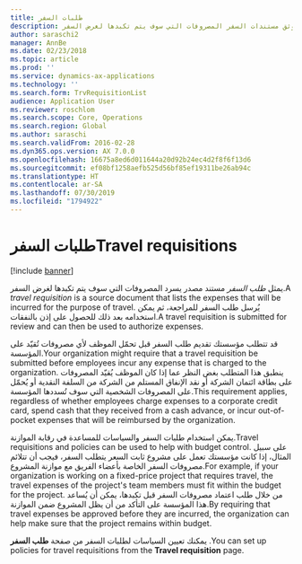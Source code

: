 ```yaml
---
title: طلبات السفر
description: يقدم هذا الموضوع معلومات حول طلبات السفر. توثق مستندات السفر المصروفات التي سوف يتم تكبدها لغرض السفر.
author: saraschi2
manager: AnnBe
ms.date: 02/23/2018
ms.topic: article
ms.prod: ''
ms.service: dynamics-ax-applications
ms.technology: ''
ms.search.form: TrvRequisitionList
audience: Application User
ms.reviewer: roschlom
ms.search.scope: Core, Operations
ms.search.region: Global
ms.author: saraschi
ms.search.validFrom: 2016-02-28
ms.dyn365.ops.version: AX 7.0.0
ms.openlocfilehash: 16675a8ed6d011644a20d92b24ec4d2f8f6f13d6
ms.sourcegitcommit: ef08bf1258aefb525d56bf85ef19311be26ab94c
ms.translationtype: HT
ms.contentlocale: ar-SA
ms.lasthandoff: 07/30/2019
ms.locfileid: "1794922"
---
```

# <a name="travel-requisitions"></a><span data-ttu-id="88041-104">طلبات السفر</span><span class="sxs-lookup"><span data-stu-id="88041-104">Travel requisitions</span></span>

[!include [banner](../includes/banner.md)]

<span data-ttu-id="88041-105">يمثل *طلب السفر* مستند مصدر يسرد المصروفات التي سوف يتم تكبدها لغرض السفر.</span><span class="sxs-lookup"><span data-stu-id="88041-105">A *travel requisition* is a source document that lists the expenses that will be incurred for the purpose of travel.</span></span> <span data-ttu-id="88041-106">يُرسل طلب السفر للمراجعة، ثم يمكن استخدامه بعد ذلك للحصول على إذن بالنفقات.</span><span class="sxs-lookup"><span data-stu-id="88041-106">A travel requisition is submitted for review and can then be used to authorize expenses.</span></span>

<span data-ttu-id="88041-107">قد تتطلب مؤسستك تقديم طلب السفر قبل تحمّل الموظف لأي مصروفات تُقيّد على المؤسسة.</span><span class="sxs-lookup"><span data-stu-id="88041-107">Your organization might require that a travel requisition be submitted before employees incur any expense that is charged to the organization.</span></span> <span data-ttu-id="88041-108">ينطبق هذا المتطلب بغض النظر عما إذا كان الموظف يُقيّد المصروفات على بطاقة ائتمان الشركة أو نقد الإنفاق المستلم من الشركة من السلفة النقدية أو يُحمّل على المصروفات الشخصية التي سوف تُسددها المؤسسة.</span><span class="sxs-lookup"><span data-stu-id="88041-108">This requirement applies, regardless of whether employees charge expenses to a corporate credit card, spend cash that they received from a cash advance, or incur out-of-pocket expenses that will be reimbursed by the organization.</span></span>

<span data-ttu-id="88041-109">يمكن استخدام طلبات السفر والسياسات للمساعدة في رقابة الموازنة.</span><span class="sxs-lookup"><span data-stu-id="88041-109">Travel requisitions and policies can be used to help with budget control.</span></span> <span data-ttu-id="88041-110">على سبيل المثال، إذا كانت مؤسستك تعمل على مشروع ثابت السعر يتطلب السفر، فيجب أن تتلائم مصروفات السفر الخاصة بأعضاء الفريق مع موازنة المشروع.</span><span class="sxs-lookup"><span data-stu-id="88041-110">For example, if your organization is working on a fixed-price project that requires travel, the travel expenses of the project's team members must fit within the budget for the project.</span></span> <span data-ttu-id="88041-111">من خلال طلب اعتماد مصروفات السفر قبل تكبدها، يمكن أن يُساعد هذا المؤسسة على التأكد من أن يظل المشروع ضمن الموازنة.</span><span class="sxs-lookup"><span data-stu-id="88041-111">By requiring that travel expenses be approved before they are incurred, the organization can help make sure that the project remains within budget.</span></span>

<span data-ttu-id="88041-112">يمكنك تعيين السياسات لطلبات السفر من صفحة **طلب السفر** .</span><span class="sxs-lookup"><span data-stu-id="88041-112">You can set up policies for travel requisitions from the **Travel requisition** page.</span></span>
